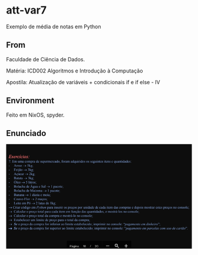 # att-var7
Exemplo de média de notas em Python

## From
Faculdade de Ciência de Dados.

Matéria: ICD002 Algoritmos e Introdução à Computação

Apostila: Atualização de variáveis + condicionais if e if else - IV

## Environment
Feito em NixOS, spyder.

## Enunciado
![Image](./enunciado.png)

